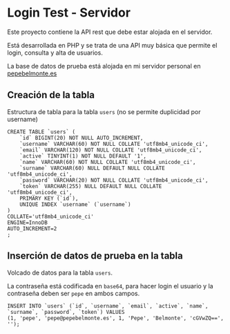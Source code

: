 # Login Test - Servidor

Este proyecto contiene la API rest que debe estar alojada en el servidor.

Está desarrollada en PHP y se trata de una API muy básica que permite el login, consulta y alta de usuarios.

La base de datos de prueba está alojada en mi servidor personal en [pepebelmonte.es](http://www.pepebelmonte.es)

## Creación de la tabla

Estructura de tabla para la tabla `users` (no se permite duplicidad por username)

```
CREATE TABLE `users` (
	`id` BIGINT(20) NOT NULL AUTO_INCREMENT,
	`username` VARCHAR(60) NOT NULL COLLATE 'utf8mb4_unicode_ci',
	`email` VARCHAR(120) NOT NULL COLLATE 'utf8mb4_unicode_ci',
	`active` TINYINT(1) NOT NULL DEFAULT '1',
	`name` VARCHAR(60) NOT NULL COLLATE 'utf8mb4_unicode_ci',
	`surname` VARCHAR(60) NULL DEFAULT NULL COLLATE 'utf8mb4_unicode_ci',
	`password` VARCHAR(20) NOT NULL COLLATE 'utf8mb4_unicode_ci',
	`token` VARCHAR(255) NULL DEFAULT NULL COLLATE 'utf8mb4_unicode_ci',
	PRIMARY KEY (`id`),
	UNIQUE INDEX `username` (`username`)
)
COLLATE='utf8mb4_unicode_ci'
ENGINE=InnoDB
AUTO_INCREMENT=2
;

```

## Inserción de datos de prueba en la tabla

Volcado de datos para la tabla `users`.

La contraseña está codificada en `base64`, para hacer login el usuario y la contraseña deben ser `pepe` en ambos campos.

```
INSERT INTO `users` (`id`, `username`, `email`, `active`, `name`, `surname`, `password`, `token`) VALUES
(1, 'pepe', 'pepe@pepebelmonte.es', 1, 'Pepe', 'Belmonte', 'cGVwZQ==', '');
```


